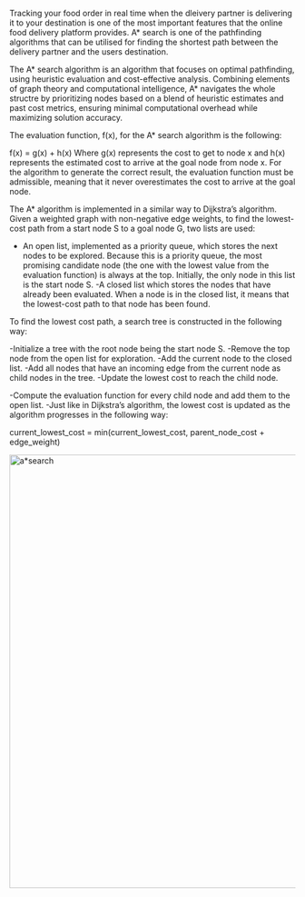 Tracking your food order in real time when the dleivery partner is delivering it to your destination is one of the most important features that the online food delivery platform provides. A* search is one of the pathfinding algorithms that can be utilised for finding the shortest path between the delivery partner and the users destination.

The A* search algorithm is an algorithm that focuses on optimal pathfinding, using heuristic evaluation and cost-effective analysis. Combining elements of graph theory and computational intelligence, A* navigates the whole structre by prioritizing nodes based on a blend of heuristic estimates and past cost metrics, ensuring minimal computational overhead while maximizing solution accuracy.

The evaluation function, f(x), for the A* search algorithm is the following:

f(x) = g(x) + h(x)
Where g(x) represents the cost to get to node x and h(x) represents the estimated cost to arrive at the goal node from node x. For the algorithm to generate the correct result, the evaluation function must be admissible, meaning that it never overestimates the cost to arrive at the goal node.

The A* algorithm is implemented in a similar way to Dijkstra’s algorithm. Given a weighted graph with non-negative edge weights, to find the lowest-cost path from a start node S to a goal node G, two lists are used:
- An open list, implemented as a priority queue, which stores the next nodes to be explored. Because this is a priority queue, the most promising candidate node (the one with the lowest value from the evaluation function) is always at the top. Initially, the only node in this list is the start node S.
-A closed list which stores the nodes that have already been evaluated. When a node is in the closed list, it means that the lowest-cost path to that node has been found.

To find the lowest cost path, a search tree is constructed in the following way:

-Initialize a tree with the root node being the start node S.
-Remove the top node from the open list for exploration.
-Add the current node to the closed list.
-Add all nodes that have an incoming edge from the current node as child nodes in the tree.
-Update the lowest cost to reach the child node.

-Compute the evaluation function for every child node and add them to the open list.
-Just like in Dijkstra’s algorithm, the lowest cost is updated as the algorithm progresses in the following way:

current_lowest_cost = min(current_lowest_cost, parent_node_cost + edge_weight)

<img width="763" alt="a*search" src="https://github.com/JadenEkbote/portfolio.github.io/assets/97228905/cfb968de-a65c-4f02-839e-301aa7049ee4">
